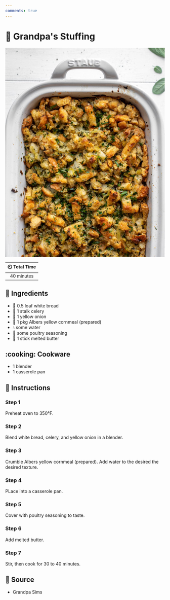 ```yaml
---
comments: true
---
```

# :stuffed_flatbread: Grandpa's Stuffing

![Grandpa's Stuffing](../assets/images/grandpa's-stuffing.jpg)

| :timer_clock: Total Time |
|:-----------------------: |
| 40 minutes |

## :salt: Ingredients

- :bread: 0.5 loaf white bread
- :leafy_green: 1 stalk celery
- :onion: 1 yellow onion
- :corn: 1 pkg Albers yellow cornmeal (prepared)
- :droplet: some water
- :poultry_leg: some poultry seasoning
- :butter: 1 stick melted butter

## :cooking: Cookware

- 1 blender
- 1 casserole pan

## :pencil: Instructions

### Step 1

Preheat oven to 350°F.

### Step 2

Blend white bread, celery, and yellow onion in a blender.

### Step 3

Crumble Albers yellow cornmeal (prepared). Add water to the desired the desired texture.

### Step 4

PLace into a casserole pan.

### Step 5

Cover with poultry seasoning to taste.

### Step 6

Add melted butter.

### Step 7

Stir, then cook for 30 to 40 minutes.

## :link: Source

- Grandpa Sims
